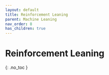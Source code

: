 ```yaml
---
layout: default
title: Reinforcement Leaning
parent: Machine Leaning
nav_order: 8
has_children: true
---
```


# Reinforcement Leaning
{: .no_toc }

